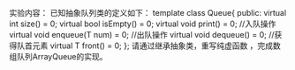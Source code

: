 实验内容：
已知抽象队列类的定义如下：
template <class T>
class Queue{
public:
	virtual int size() = 0;
	virtual bool isEmpty() = 0;
	virtual void print() = 0;
	//入队操作
	virtual void enqueue(T num) = 0;
	//出队操作
	virtual void dequeue() = 0;
	//获得队首元素
	virtual T front() = 0;
};
请通过继承抽象类，重写纯虚函数 ，完成数组队列ArrayQueue的实现。
